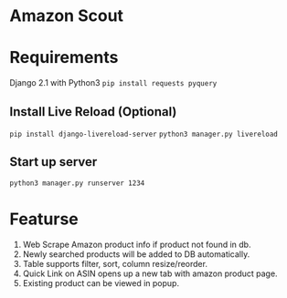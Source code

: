 # Amazon Scout

# Requirements
Django 2.1 with Python3
`pip install requests pyquery`

## Install Live Reload (Optional)
`pip install django-livereload-server`
`python3 manager.py livereload`

## Start up server
`python3 manager.py runserver 1234`

# Featurse
1. Web Scrape Amazon product info if product not found in db.
2. Newly searched products will be added to DB automatically.
3. Table supports filter, sort, column resize/reorder.
4. Quick Link on ASIN opens up a new tab with amazon product page.
5. Existing product can be viewed in popup.
